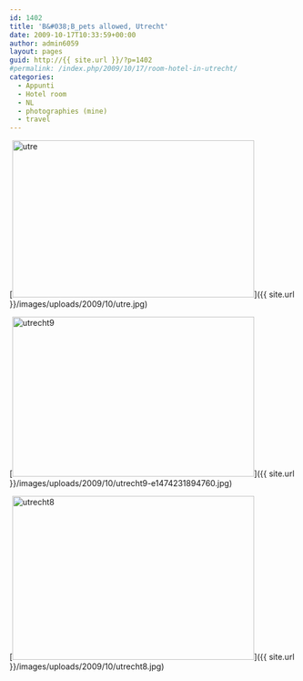 ```yaml
---
id: 1402
title: 'B&#038;B_pets allowed, Utrecht'
date: 2009-10-17T10:33:59+00:00
author: admin6059
layout: pages
guid: http://{{ site.url }}/?p=1402
#permalink: /index.php/2009/10/17/room-hotel-in-utrecht/
categories:
  - Appunti
  - Hotel room
  - NL
  - photographies (mine)
  - travel
---
```

[<img class="aligncenter wp-image-1404 size-full" title="utre" src="{{ site.url }}/images/uploads/2009/10/utre.jpg" alt="utre" width="425" height="276" srcset="{{ site.url }}/images/uploads/2009/10/utre.jpg 425w, {{ site.url }}/images/uploads/2009/10/utre-300x195.jpg 300w" sizes="(max-width: 425px) 100vw, 425px" />]({{ site.url }}/images/uploads/2009/10/utre.jpg)

[<img class="aligncenter wp-image-2903" src="{{ site.url }}/images/uploads/2009/10/utrecht9.jpg" alt="utrecht9" width="425" height="281" />]({{ site.url }}/images/uploads/2009/10/utrecht9-e1474231894760.jpg)

[<img class="aligncenter wp-image-2902" src="{{ site.url }}/images/uploads/2009/10/utrecht8.jpg" alt="utrecht8" width="425" height="288" srcset="{{ site.url }}/images/uploads/2009/10/utrecht8.jpg 840w, {{ site.url }}/images/uploads/2009/10/utrecht8-300x204.jpg 300w, {{ site.url }}/images/uploads/2009/10/utrecht8-768x521.jpg 768w" sizes="(max-width: 425px) 100vw, 425px" />]({{ site.url }}/images/uploads/2009/10/utrecht8.jpg)